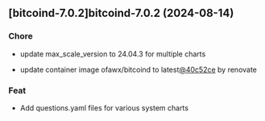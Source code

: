 

## [bitcoind-7.0.2]bitcoind-7.0.2 (2024-08-14)

### Chore



- update max_scale_version to 24.04.3 for multiple charts

- update container image ofawx/bitcoind to latest[@40c52ce](https://github.com/40c52ce) by renovate

### Feat



- Add questions.yaml files for various system charts